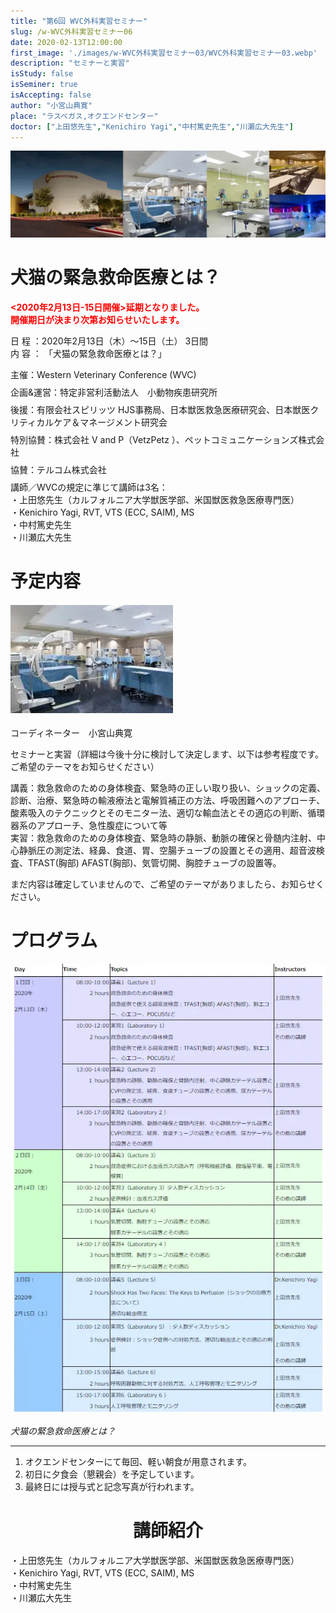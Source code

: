 ```yaml
---
title: "第6回 WVC外科実習セミナー"
slug: /w-WVC外科実習セミナー06
date: 2020-02-13T12:00:00
first_image: './images/w-WVC外科実習セミナー03/WVC外科実習セミナー03.webp'
description: "セミナーと実習"
isStudy: false
isSeminer: true
isAccepting: false
author: "小宮山典寛" 
place: "ラスベガス,オクエンドセンター"
doctor: ["上田悠先生","Kenichiro Yagi","中村篤史先生","川瀬広大先生"] 
---
```

![イメージ](./images/w-WVC外科実習セミナー03/WVC外科実習セミナー03.webp)

# 犬猫の緊急救命医療とは？

**<div style="color: red; "><2020年2月13日-15日開催>延期となりました。<br/>開催期日が決まり次第お知らせいたします。</div>**

日 程 ：2020年2月13日（木）～15日（土） 3日間<br/>
内 容 ： 「犬猫の緊急救命医療とは？」<br/>

<div style="padding-bottom:8px;">主催：Western Veterinary Conference (WVC)<br/></div>
<div style="padding-bottom:8px;">企画&運営：特定非営利活動法人　小動物疾患研究所<br/></div>
<div style="padding-bottom:8px;">後援：有限会社スピリッツ HJS事務局、日本獣医救急医療研究会、日本獣医クリティカルケア＆マネージメント研究会<br/></div>
<div style="padding-bottom:8px;">特別協賛：株式会社 V and P（VetzPetz ）、ペットコミュニケーションズ株式会社<br/></div>
<div style="padding-bottom:8px;">協賛：テルコム株式会社<br/></div>
講師／WVCの規定に準じて講師は3名：<br/>
・上田悠先生（カルフォルニア大学獣医学部、米国獣医救急医療専門医）<br/>
・Kenichiro Yagi, RVT, VTS (ECC, SAIM), MS<br/>
・中村篤史先生<br/>
・川瀬広大先生

# 予定内容

#### ![イメージ](./images/w-WVC外科実習セミナー01/4.webp)
コーディネーター　小宮山典寛

セミナーと実習（詳細は今後十分に検討して決定します、以下は参考程度です。ご希望のテーマをお知らせください）

講義：救急救命のための身体検査、緊急時の正しい取り扱い、ショックの定義、診断、治療、緊急時の輸液療法と電解質補正の方法、呼吸困難へのアプローチ、酸素吸入のテクニックとそのモニター法、適切な輸血法とその適応の判断、循環器系のアプローチ、急性腹症について等<br/>
実習：救急救命のための身体検査、緊急時の静脈、動脈の確保と骨髄内注射、中心静脈圧の測定法、経鼻、食道、胃、空腸チューブの設置とその適用、超音波検査、TFAST(胸部) AFAST(胸部)、気管切開、胸腔チューブの設置等。

まだ内容は確定していませんので、ご希望のテーマがありましたら、お知らせください。

# プログラム

![イメージ](./images/w-WVC外科実習セミナー06/202002yotei1.webp)

*犬猫の緊急救命医療とは？<br/>*

<hr/>

1. オクエンドセンターにて毎回、軽い朝食が用意されます。
1. 初日に夕食会（懇親会）を予定しています。
1. 最終日には授与式と記念写真が行われます。

# <div style="text-align:center;">講師紹介</div>

・上田悠先生（カルフォルニア大学獣医学部、米国獣医救急医療専門医）<br/>
・Kenichiro Yagi, RVT, VTS (ECC, SAIM), MS<br/>
・中村篤史先生<br/>
・川瀬広大先生